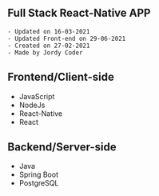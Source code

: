 ## Full Stack React-Native APP


```
- Updated on 16-03-2021
- Updated Front-end on 29-06-2021
- Created on 27-02-2021
- Made by Jordy Coder
```

## Frontend/Client-side
- JavaScript
- NodeJs
- React-Native
- React
## Backend/Server-side
- Java
- Spring Boot
- PostgreSQL

